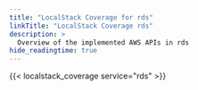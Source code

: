 ```yaml
---
title: "LocalStack Coverage for rds"
linkTitle: "LocalStack Coverage rds"
description: >
  Overview of the implemented AWS APIs in rds
hide_readingtime: true
---
```


{{< localstack_coverage service="rds" >}}


